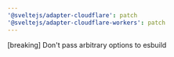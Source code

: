 ```yaml
---
'@sveltejs/adapter-cloudflare': patch
'@sveltejs/adapter-cloudflare-workers': patch
---
```


[breaking] Don't pass arbitrary options to esbuild
